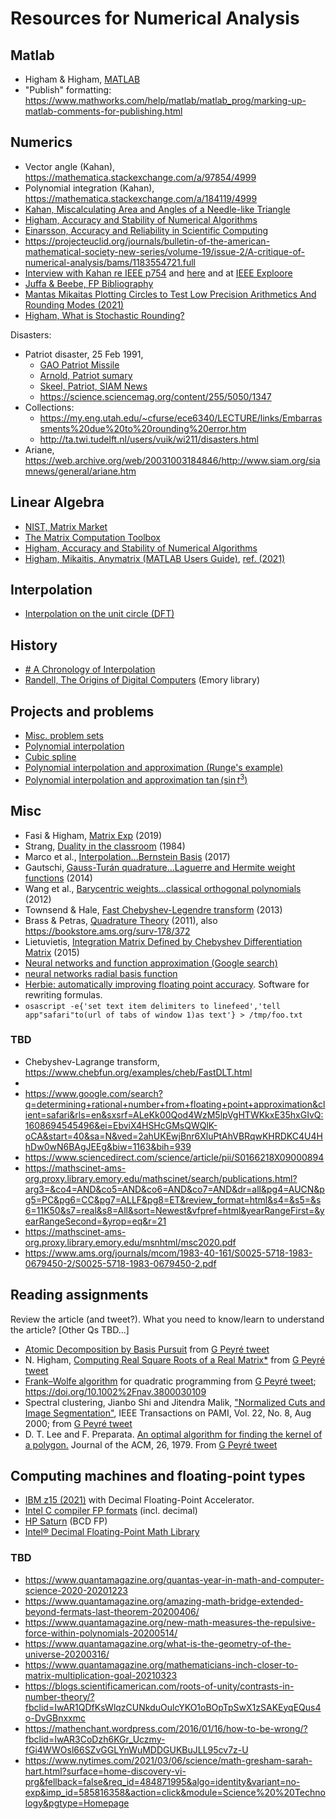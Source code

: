   
# Resources for Numerical Analysis

## Matlab

- Higham & Higham, [MATLAB](https://epubs-siam-org.proxy.library.emory.edu/doi/book/10.1137/1.9781611974669)
- "Publish" formatting: https://www.mathworks.com/help/matlab/matlab_prog/marking-up-matlab-comments-for-publishing.html

## Numerics

- Vector angle (Kahan), https://mathematica.stackexchange.com/a/97854/4999
- Polynomial integration (Kahan), https://mathematica.stackexchange.com/a/184119/4999
- [Kahan, Miscalculating Area and Angles of a Needle-like Triangle](https://people.eecs.berkeley.edu/~wkahan/Triangle.pdf)
- [Higham, Accuracy and Stability of Numerical Algorithms](https://epubs-siam-org.proxy.library.emory.edu/doi/book/10.1137/1.9780898718027)
- [Einarsson, Accuracy and Reliability in Scientific Computing](https://epubs-siam-org.proxy.library.emory.edu/doi/book/10.1137/1.9780898718157)
- https://projecteuclid.org/journals/bulletin-of-the-american-mathematical-society-new-series/volume-19/issue-2/A-critique-of-numerical-analysis/bams/1183554721.full
- [Interview with Kahan re IEEE p754](https://people.eecs.berkeley.edu/~wkahan/ieee754status/754story.html) and [here](http://www.dr-chuck.com/dr-chuck/papers/columns/r3114.pdf) and at [IEEE Exploore](https://ieeexplore.ieee.org/document/660194)
- [Juffa & Beebe, FP Bibliography](http://ftp.math.utah.edu/pub/tex/bib/fparith.bib)
- [Mantas Mikaitas Plotting Circles to Test Low Precision Arithmetics And Rounding Modes (2021)](https://nla-group.org/2021/10/11/plotting-circles-to-test-low-precision-arithmetics-and-rounding-modes/)
- [Higham, What is Stochastic Rounding?](https://nhigham.com/2020/07/07/what-is-stochastic-rounding/)

Disasters:
- Patriot disaster, 25 Feb 1991, 
    - [GAO Patriot Missile](https://www.gao.gov/assets/imtec-92-26.pdf)
    - [Arnold, Patriot sumary](http://www-users.math.umn.edu/~arnold//disasters/patriot.html)
    - [Skeel, Patriot, SIAM News](http://www-users.math.umn.edu/~arnold//disasters/Patriot-dharan-skeel-siam.pdf)
    - https://science.sciencemag.org/content/255/5050/1347
- Collections:
    - https://my.eng.utah.edu/~cfurse/ece6340/LECTURE/links/Embarrassments%20due%20to%20rounding%20error.htm
    - http://ta.twi.tudelft.nl/users/vuik/wi211/disasters.html
- Ariane, https://web.archive.org/web/20031003184846/http://www.siam.org/siamnews/general/ariane.htm


## Linear Algebra

- [NIST, Matrix Market](https://math.nist.gov/MatrixMarket/)
- [The Matrix Computation Toolbox](http://www.ma.man.ac.uk/~higham/mctoolbox/)
- [Higham, Accuracy and Stability of Numerical Algorithms](https://epubs-siam-org.proxy.library.emory.edu/doi/book/10.1137/1.9780898718027)
- [Higham, Mikaitis, Anymatrix (MATLAB Users Guide)](http://eprints.maths.manchester.ac.uk/2834/1/guide.pdf), [ref. (2021)](http://eprints.maths.manchester.ac.uk/2834/)

## Interpolation

- [Interpolation on the unit circle (DFT)](http://www.math.kent.edu/~reichel/courses/intr.num.comp.2/spring09/last.semester/fft/dft/dft.pdf)

## History

- [# A Chronology of Interpolation](https://imagescience.org/meijering/research/chronology/)
- [Randell, The Origins of Digital Computers](http://discovere.emory.edu/primo_library/libweb/action/dlDisplay.do?vid=discovere&docId=01EMORY_ALMA21246640640002486&fromSitemap=1&afterPDS=true#) (Emory library)

## Projects and problems

- [Misc. problem sets](https://www2.math.ethz.ch/education/bachelor/lectures/hs2015/math/nummath_cse/problemsheets/ProblemSheets2015.pdf)
- [Polynomial interpolation](https://people.sc.fsu.edu/~jpeterson/ProjectIII.pdf)
- [Cubic spline](https://www.csun.edu/~ama5348/csun2007s/math481a/sp2.pdf)
- [Polynomial interpolation and approximation (Runge's example)](http://math.sjtu.edu.cn/faculty/xuzl/iam/project1.pdf)
- [Polynomial interpolation and approximation $\tan(\sin t^3)$](https://www.studocu.com/en-us/document/george-mason-university/numerical-analysis/assignments/project-7-using-polynomial-interpolation-to-approximate-a-transcendental-function/1186048/view)

## Misc

- Fasi & Higham, [Matrix Exp](https://epubs-siam-org.proxy.library.emory.edu/doi/pdf/10.1137/18M1228876) (2019)
- Strang, [Duality in the classroom](https://www-jstor-org.proxy.library.emory.edu/stable/pdf/2322961.pdf?refreqid=excelsior%3Abfbb88c1988fc1ddd72906056e61a287) (1984)
- Marco et al., [Interpolation...Bernstein Basis](https://link-springer-com.proxy.library.emory.edu/content/pdf/10.1007%2Fs11075-016-0215-7.pdf) (2017)
- Gautschi, [Gauss-Turán quadrature...Laguerre and Hermite weight functions](https://link-springer-com.proxy.library.emory.edu/content/pdf/10.1007%2Fs11075-013-9774-z.pdf) (2014)
- Wang et al., [Barycentric weights...classical orthogonal polynomials](https://arxiv.org/pdf/1202.0154.pdf) (2012)
- Townsend & Hale, [Fast Chebyshev-Legendre transform](http://www.chebfun.org/examples/cheb/FastChebyshevLegendreTransform.html) (2013)
- Brass & Petras, [Quadrature Theory](https://bookstore.ams.org/surv-178) (2011), also https://bookstore.ams.org/surv-178/372
- Lietuvietis, [Integration Matrix Defined by Chebyshev Differentiation Matrix](https://www.lu.lv/fileadmin/user_upload/lu_portal/projekti/mma2015/MMAtezes/Lietuvietis.pdf) (2015)
- [Neural networks and function approximation (Google search)](https://www.google.com/search?q=neural+networks+and+function+approximation+&oq=neural+networks+and+function+approximation)
- [neural networks radial basis function](https://www.google.com/search?q=neural+networks+radial+basis+function)
- [Herbie: automatically improving floating point accuracy](https://herbie.uwplse.org/). Software for rewriting formulas.
- `osascript -e{'set text item delimiters to linefeed','tell app"safari"to(url of tabs of window 1)as text'} > /tmp/foo.txt`

### TBD

 - Chebyshev-Lagrange transform, https://www.chebfun.org/examples/cheb/FastDLT.html
 - 
 - https://www.google.com/search?q=determining+rational+number+from+floating+point+approximation&client=safari&rls=en&sxsrf=ALeKk00Qod4WzM5lpVgHTWKkxE35hxGIvQ:1608694545496&ei=EbviX4HSHcGMsQWQlK-oCA&start=40&sa=N&ved=2ahUKEwjBnr6XluPtAhVBRqwKHRDKC4U4HhDw0wN6BAgJEEg&biw=1163&bih=939
 - https://www.sciencedirect.com/science/article/pii/S0166218X09000894
 - https://mathscinet-ams-org.proxy.library.emory.edu/mathscinet/search/publications.html?arg3=&co4=AND&co5=AND&co6=AND&co7=AND&dr=all&pg4=AUCN&pg5=PC&pg6=CC&pg7=ALLF&pg8=ET&review_format=html&s4=&s5=&s6=11K50&s7=real&s8=All&sort=Newest&vfpref=html&yearRangeFirst=&yearRangeSecond=&yrop=eq&r=21
 - https://mathscinet-ams-org.proxy.library.emory.edu/msnhtml/msc2020.pdf
 - https://www.ams.org/journals/mcom/1983-40-161/S0025-5718-1983-0679450-2/S0025-5718-1983-0679450-2.pdf


## Reading assignments

Review the article (and tweet?). What you need to know/learn to understand the article?  [Other Qs TBD...]

- [Atomic Decomposition by Basis Pursuit](https://epubs.siam.org/doi/abs/10.1137/S1064827596304010) from [G Peyré tweet](https://twitter.com/i/topics/tweet/1265508026573901824?cn=ZmxleGlibGVfcmVjcw%3D%3D&refsrc=email)
- N. Higham, [Computing Real Square Roots of a Real Matrix*](https://core.ac.uk/download/pdf/82307548.pdf) from [G Peyré tweet](https://twitter.com/gabrielpeyre/status/1264120729324400642?ref_src=twsrc%5Etfw)
- [Frank–Wolfe algorithm](https://onlinelibrary.wiley.com/doi/abs/10.1002/nav.3800030109) for quadratic programming from [G Peyré tweet](https://twitter.com/gabrielpeyre/status/1264058476927451137); https://doi.org/10.1002%2Fnav.3800030109
- Spectral clustering, Jianbo Shi and Jitendra Malik, ["Normalized Cuts and Image Segmentation"](http://www.cs.berkeley.edu/~malik/papers/SM-ncut.pdf), IEEE Transactions on PAMI, Vol. 22, No. 8, Aug 2000; from [G Peyré tweet](https://twitter.com/gabrielpeyre/status/1263333700248338432)
- D. T. Lee and F. Preparata. [An optimal algorithm for finding the kernel of a polygon.](https://dl.acm.org/doi/pdf/10.1145/322139.322142) Journal of the ACM, 26, 1979.  From [G Peyré tweet](https://twitter.com/gabrielpeyre/status/1262971312751833093)

## Computing machines and floating-point types

- [IBM z15 (2021)](https://www.google.com/books/edition/IBM_z15_8561_Technical_Guide/M_TKDwAAQBAJ?hl=en&gbpv=0) with Decimal Floating-Point Accelerator.
- [Intel C compiler FP formats](https://software.intel.com/content/www/us/en/develop/documentation/cpp-compiler-developer-guide-and-reference/top/compiler-reference/floating-point-operations/understanding-ieee-floating-point-operations/floating-point-formats.html) (incl. decimal)
- [HP Saturn](https://en.wikipedia.org/wiki/HP_Saturn) (BCD FP)
- [Intel® Decimal Floating-Point Math Library](https://software.intel.com/content/www/us/en/develop/articles/intel-decimal-floating-point-math-library.html)

### TBD

 - https://www.quantamagazine.org/quantas-year-in-math-and-computer-science-2020-20201223
 - https://www.quantamagazine.org/amazing-math-bridge-extended-beyond-fermats-last-theorem-20200406/
 - https://www.quantamagazine.org/new-math-measures-the-repulsive-force-within-polynomials-20200514/
 - https://www.quantamagazine.org/what-is-the-geometry-of-the-universe-20200316/
 - https://www.quantamagazine.org/mathematicians-inch-closer-to-matrix-multiplication-goal-20210323
 - https://blogs.scientificamerican.com/roots-of-unity/contrasts-in-number-theory/?fbclid=IwAR1QDfKsWlqzCUNkduOulcYKO1oBOpTpSwX1zSAKEyqEQus4o-DvGBnxxmc
 - https://mathenchant.wordpress.com/2016/01/16/how-to-be-wrong/?fbclid=IwAR3CoDzh6KGr_Uczmy-fGi4WWOsl66SZvGGLYnWuMDDGUKBuJLL95cv7z-U
 - https://www.nytimes.com/2021/03/06/science/math-gresham-sarah-hart.html?surface=home-discovery-vi-prg&fellback=false&req_id=484871995&algo=identity&variant=no-exp&imp_id=585816358&action=click&module=Science%20%20Technology&pgtype=Homepage



